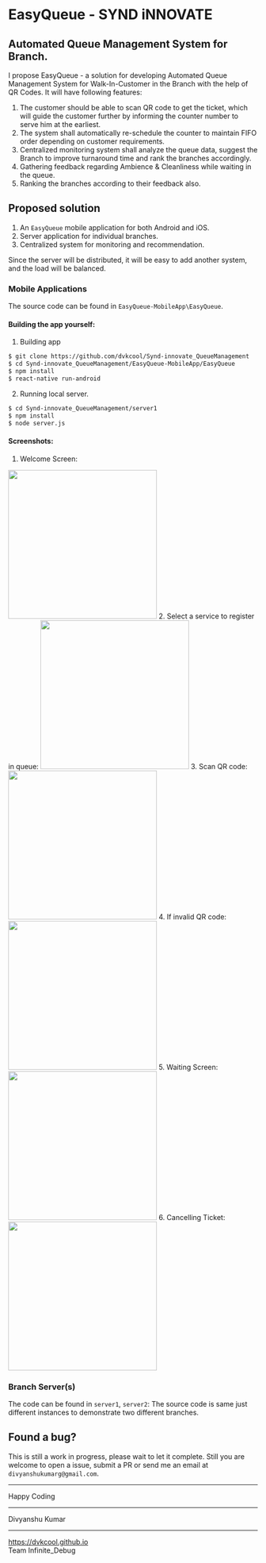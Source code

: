 # EasyQueue - SYND iNNOVATE
## Automated Queue Management System for Branch.
I propose EasyQueue - a solution for developing Automated Queue Management System for Walk-In-Customer in the Branch with the help of  QR Codes. It will have following features:
1. The customer should be able to scan QR code to get the ticket, which will guide the customer further by informing the counter number to serve him at the earliest.
2. The system shall automatically re-schedule the counter to maintain FIFO order depending on customer requirements.
3. Centralized monitoring system shall analyze the queue data, suggest the Branch to improve turnaround time and rank the branches accordingly.
4. Gathering feedback regarding Ambience & Cleanliness while waiting in the queue.
5. Ranking the branches according to their feedback also.

## Proposed solution
1. An `EasyQueue` mobile application for both Android and iOS.
2. Server application for individual branches.
3. Centralized system for monitoring and recommendation.

Since the server will be distributed, it will be easy to add another system, and the load will be balanced.

### Mobile Applications
The source code can be found in `EasyQueue-MobileApp\EasyQueue`.

#### Building the app yourself:
1. Building app
```sh
$ git clone https://github.com/dvkcool/Synd-innovate_QueueManagement
$ cd Synd-innovate_QueueManagement/EasyQueue-MobileApp/EasyQueue
$ npm install
$ react-native run-android
```
2. Running local server.
```sh
$ cd Synd-innovate_QueueManagement/server1
$ npm install
$ node server.js
```

#### Screenshots:
1. Welcome Screen:
<img src="https://raw.githubusercontent.com/dvkcool/Synd-innovate_QueueManagement/master/screenshots/Main_page.png" width="300"/>
2. Select a service to register in queue:
<img src="https://raw.githubusercontent.com/dvkcool/Synd-innovate_QueueManagement/master/screenshots/Service_select.png" width="300"/>
3. Scan QR code:
<img src="https://raw.githubusercontent.com/dvkcool/Synd-innovate_QueueManagement/master/screenshots/QR_code_scan.png" width="300"/>
4. If invalid QR code:
<img src="https://raw.githubusercontent.com/dvkcool/Synd-innovate_QueueManagement/master/screenshots/InvalidQR.png" width="300"/>
5. Waiting Screen:
<img src="https://raw.githubusercontent.com/dvkcool/Synd-innovate_QueueManagement/master/screenshots/Waiting_Screen.png" width="300"/>
6. Cancelling Ticket:
<img src="https://raw.githubusercontent.com/dvkcool/Synd-innovate_QueueManagement/master/screenshots/Cancel_Ticket.png" width="300"/>



### Branch Server(s)
The code can be found in `server1`, `server2`: The source code is same just different instances to demonstrate two different branches.


## Found a bug?
This is still a work in progress, please wait to let it complete.
Still you are welcome to open a issue, submit a PR or send me an email at `divyanshukumarg@gmail.com`.
_______________________________
Happy Coding
_______________________________
Divyanshu Kumar
_______________________________
https://dvkcool.github.io
<br>
Team Infinite_Debug
